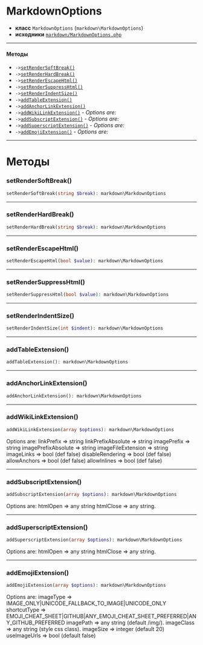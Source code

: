 # MarkdownOptions

- **класс** `MarkdownOptions` (`markdown\MarkdownOptions`)
- **исходники** [`markdown/MarkdownOptions.php`](./src/main/resources/JPHP-INF/sdk/markdown/MarkdownOptions.php)


---

#### Методы

- `->`[`setRenderSoftBreak()`](#method-setrendersoftbreak)
- `->`[`setRenderHardBreak()`](#method-setrenderhardbreak)
- `->`[`setRenderEscapeHtml()`](#method-setrenderescapehtml)
- `->`[`setRenderSuppressHtml()`](#method-setrendersuppresshtml)
- `->`[`setRenderIndentSize()`](#method-setrenderindentsize)
- `->`[`addTableExtension()`](#method-addtableextension)
- `->`[`addAnchorLinkExtension()`](#method-addanchorlinkextension)
- `->`[`addWikiLinkExtension()`](#method-addwikilinkextension) - _Options are:_
- `->`[`addSubscriptExtension()`](#method-addsubscriptextension) - _Options are:_
- `->`[`addSuperscriptExtension()`](#method-addsuperscriptextension) - _Options are:_
- `->`[`addEmojiExtension()`](#method-addemojiextension) - _Options are:_

---
# Методы

<a name="method-setrendersoftbreak"></a>

### setRenderSoftBreak()
```php
setRenderSoftBreak(string $break): markdown\MarkdownOptions
```

---

<a name="method-setrenderhardbreak"></a>

### setRenderHardBreak()
```php
setRenderHardBreak(string $break): markdown\MarkdownOptions
```

---

<a name="method-setrenderescapehtml"></a>

### setRenderEscapeHtml()
```php
setRenderEscapeHtml(bool $value): markdown\MarkdownOptions
```

---

<a name="method-setrendersuppresshtml"></a>

### setRenderSuppressHtml()
```php
setRenderSuppressHtml(bool $value): markdown\MarkdownOptions
```

---

<a name="method-setrenderindentsize"></a>

### setRenderIndentSize()
```php
setRenderIndentSize(int $indent): markdown\MarkdownOptions
```

---

<a name="method-addtableextension"></a>

### addTableExtension()
```php
addTableExtension(): markdown\MarkdownOptions
```

---

<a name="method-addanchorlinkextension"></a>

### addAnchorLinkExtension()
```php
addAnchorLinkExtension(): markdown\MarkdownOptions
```

---

<a name="method-addwikilinkextension"></a>

### addWikiLinkExtension()
```php
addWikiLinkExtension(array $options): markdown\MarkdownOptions
```
Options are:
linkPrefix => string
linkPrefixAbsolute => string
imagePrefix => string
imagePrefixAbsolute => string
imageFileExtension => string
imageLinks => bool (def false)
disableRendering => bool (def false)
allowAnchors => bool (def false)
allowInlines => bool (def false)

---

<a name="method-addsubscriptextension"></a>

### addSubscriptExtension()
```php
addSubscriptExtension(array $options): markdown\MarkdownOptions
```
Options are:
htmlOpen => any string
htmlClose => any string.

---

<a name="method-addsuperscriptextension"></a>

### addSuperscriptExtension()
```php
addSuperscriptExtension(array $options): markdown\MarkdownOptions
```
Options are:
htmlOpen => any string
htmlClose => any string.

---

<a name="method-addemojiextension"></a>

### addEmojiExtension()
```php
addEmojiExtension(array $options): markdown\MarkdownOptions
```
Options are:
imageType => IMAGE_ONLY|UNICODE_FALLBACK_TO_IMAGE|UNICODE_ONLY
shortcutType => EMOJI_CHEAT_SHEET|GITHUB|ANY_EMOJI_CHEAT_SHEET_PREFERRED|ANY_GITHUB_PREFERRED
imagePath => any string (default /img/).
imageClass => any string (style css class).
imageSize => integer (default 20)
useImageUrls => bool (default false)